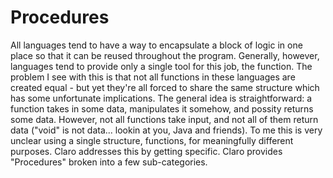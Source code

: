 # Procedures

All languages tend to have a way to encapsulate a block of logic in one place so that it can be reused throughout the
program. Generally, however, languages tend to provide only a single tool for this job, the function. The problem I see
with this is that not all functions in these languages are created equal - but yet they're all forced to share the same
structure which has some unfortunate implications. The general idea is straightforward: a function takes in some data,
manipulates it somehow, and possity returns some data. However, not all functions take input, and not all of them return
data ("void" is not data... lookin at you, Java and friends). To me this is very unclear using a single structure,
functions, for meaningfully different purposes. Claro addresses this by getting specific. Claro provides "Procedures"
broken into a few sub-categories.